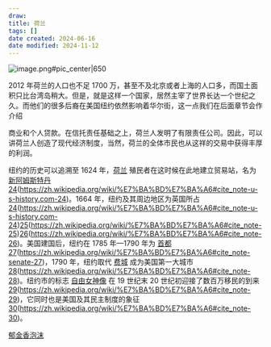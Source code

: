 ```yaml
---
draw:
title: 荷兰
tags: []
date created: 2024-06-16
date modified: 2024-11-12
---
```


![image.png#pic_center|650](https://imagehosting4picgo.oss-cn-beijing.aliyuncs.com/imagehosting/fix-dir%2Fpicgo%2Fpicgo-clipboard-images%2F2024%2F06%2F16%2F14-38-58-d72b94610088d363d021ea9a1d005563-20240616143857-20df31.png)

<!-- more -->

2012 年荷兰的人口也不足 1700 万，甚至不及北京或者上海的人口多，而国土面积只比台湾岛稍大。但是，就是这样一个国家，居然主宰了世界长达一个世纪之久。而他们的很多后裔在美国纽约依然影响着华尔街，这一点我们在后面章节会作介绍

商业和个人贷款。在信托责任基础之上，荷兰人发明了有限责任公司。因此，可以讲荷兰人创造了现代经济制度，当然，荷兰的全体市民也从这祥的交易中获得丰厚的利润。

纽约的历史可以追溯至 1624 年，[荷兰](https://zh.wikipedia.org/wiki/%E8%8D%B7%E5%85%B0%E5%85%B1%E5%92%8C%E5%9B%BD "荷兰共和国") 殖民者在这时候在此地建立贸易站，名为 [新阿姆斯特丹](https://zh.wikipedia.org/wiki/%E6%96%B0%E9%98%BF%E5%A7%86%E6%96%AF%E7%89%B9%E4%B8%B9 "新阿姆斯特丹")[24](24)(https://zh.wikipedia.org/wiki/%E7%BA%BD%E7%BA%A6#cite_note-u-s-history.com-24)。1664 年，纽约及其周边地区为英国所占 [24](24)(https://zh.wikipedia.org/wiki/%E7%BA%BD%E7%BA%A6#cite_note-u-s-history.com-24)[25](25)(https://zh.wikipedia.org/wiki/%E7%BA%BD%E7%BA%A6#cite_note-25)[26](26)(https://zh.wikipedia.org/wiki/%E7%BA%BD%E7%BA%A6#cite_note-26)。美国建国后，纽约在 1785 年—1790 年为 [首都](https://zh.wikipedia.org/wiki/%E9%A6%96%E9%83%BD "首都")[27](27)(https://zh.wikipedia.org/wiki/%E7%BA%BD%E7%BA%A6#cite_note-senate-27)，1790 年，纽约取代 [费城](https://zh.wikipedia.org/wiki/%E8%B4%B9%E5%9F%8E "费城") 成为美国第一大城市 [28](28)(https://zh.wikipedia.org/wiki/%E7%BA%BD%E7%BA%A6#cite_note-28)。纽约市的标志 [自由女神像](https://zh.wikipedia.org/wiki/%E8%87%AA%E7%94%B1%E5%A5%B3%E7%A5%9E%E5%83%8F "自由女神像") 在 19 世纪末 20 世纪初迎接了数百万移民的到来 [29](29)(https://zh.wikipedia.org/wiki/%E7%BA%BD%E7%BA%A6#cite_note-29)，它同时也是美国及其民主制度的象征 [30](30)(https://zh.wikipedia.org/wiki/%E7%BA%BD%E7%BA%A6#cite_note-30)。

[郁金香泡沫](郁金香泡沫)

```Java

```
